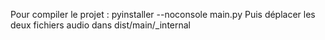 Pour compiler le projet : 
pyinstaller --noconsole main.py 
Puis déplacer les deux fichiers audio dans dist/main/_internal